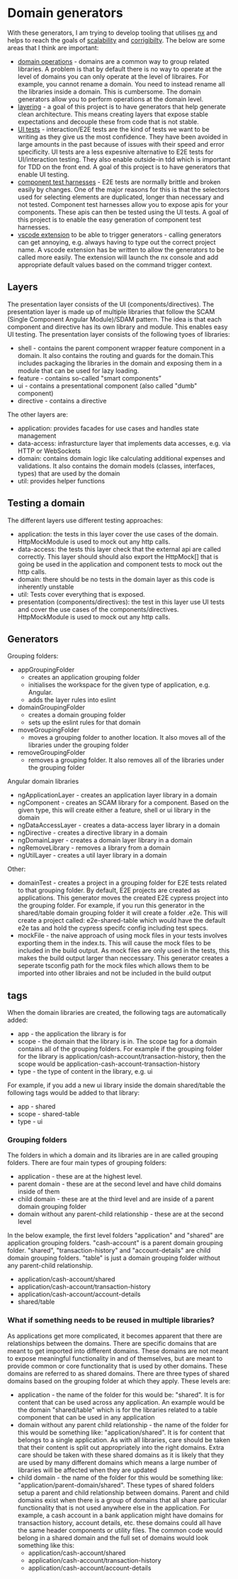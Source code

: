 # Domain generators

With these generators, I am trying to develop tooling that utilises [nx](https://nx.dev/) and helps to reach the goals of [scalability](./documentation/goals/scalability.md) and [corrigibilty](./documentation/goals/corrigibility.md). The below are some areas that I think are important:
 - [domain operations](./documentation/stategies.md#domain-operations) - domains are a common way to group related libraries. A problem is that by default there is no way to operate at the level of domains you can only operate at the level of libraires. For example, you cannot rename a domain. You need to instead rename all the libraries inside a domain. This is cumbersome. The domain generators allow you to perform operations at the domain level. 
 - [layering](./documentation/stategies.md#layering) - a goal of this project is to have generators that help generate clean architecture. This means creating layers that expose stable expectations and decouple these from code that is not stable.
 - [UI tests](./documentation/stategies.md#ui-tests) - interaction/E2E tests are the kind of tests we want to be writing as they give us the most confidence. They have been avoided in large amounts in the past because of issues with their speed and error specificity. UI tests are a less expesnive alternative to E2E tests for UI/interaction testing. They also enable outside-in tdd which is important for TDD on the front end. A goal of this project is to have generators that enable UI testing. 
 - [component test harnesses](./documentation/stategies.md#component-test-harnesses) - E2E tests are normally brittle and broken easily by changes. One of the major reasons for this is that the selectors used for selecting elements are duplicated, longer than necessary and not tested. Component test harnesses allow you to expose apis for your components. These apis can then be tested using the UI tests. A goal of this project is to enable the easy generation of component test harnesses.
 - [vscode extension](https://github.com/srleecode/vscode-domain-generators-extension) to be able to trigger generators - calling generators can get annoying, e.g. always having to type out the correct project name. A vscode extension has be written to allow the generators to be called more easily. The extension will launch the nx console and add appropriate default values based on the command trigger context.

## Layers

The presentation layer consists of the UI (components/directives). The presentation layer is made up of multiple libraries that follow the SCAM (Single Component Angular Module)/SDAM pattern. The idea is that each component and directive has its own library and module. This enables easy UI testing. The presentation layer consists of the following tyoes of libraries:
 - shell - contains the parent component  wrapper feature component in a domain. It also contains the routing and guards for the domain.This includes packaging the libraries in the domain and exposing them in a module that can be used for lazy loading.
 - feature - contains so-called "smart components”
 - ui - contains a presentational component (also called "dumb" component)
 - directive - contains a directive

The other layers are:
 - application: provides facades for use cases and handles state management 
 - data-access: infrasturcture layer that implements data accesses, e.g. via HTTP or WebSockets
 - domain: contains domain logic like calculating additional expenses and validations. It also contains the domain models (classes, interfaces, types) that are used by the domain 
 - util: provides helper functions

## Testing a domain

The different layers use different testing approaches:
 - application: the tests in this layer cover the use cases of the domain. HttpMockModule is used to mock out any http calls. 
 - data-access: the tests this layer check that the external api are called correctly. This layer should should also export the HttpMock[] that is going be used in the application and component tests to mock out the http calls.
 - domain: there should be no tests in the domain layer as this code is inherently unstable
 - util: Tests cover everything that is exposed. 
 - presentation (components/directives): the test in this layer use UI tests and cover the use cases of the components/directives. HttpMockModule is used to mock out any http calls.

## Generators

Grouping folders:
 - appGroupingFolder
   - creates an application grouping folder
   - initialises the workspace for the given type of application, e.g. Angular.
   - adds the layer rules into eslint  
 - domainGroupingFolder 
   - creates a domain grouping folder
   - sets up the eslint rules for that domain
 - moveGroupingFolder
   - moves a grouping folder to another location. It also moves all of the libraries under the grouping folder
 - removeGroupingFolder
   - removes a grouping folder. It also removes all of the libraries under the grouping folder

Angular domain libraries
 - ngApplicationLayer - creates an application layer library in a domain
 - ngComponent  - creates an SCAM library for a component. Based on the given type, this will create either a feature, shell or ui library in the domain
 - ngDataAccessLayer - creates a data-access layer library in a domain
 - ngDirective - creates a directive library in a domain
 - ngDomainLayer - creates a domain layer library in a domain
 - ngRemoveLibrary - removes a library from a domain
 - ngUtilLayer - creates a util layer library in a domain

Other:
 - domainTest - creates a project in a grouping folder for E2E tests related to that grouping folder. By default, E2E projects are created as applications. This generator moves the created E2E cypress project into the grouping folder. For example, if you run this generator in the shared/table domain grouping folder it will create a folder .e2e. This will create a project called: e2e-shared-table which would have the default e2e tas and hold the cypress specifc config including test specs. 
 - mockFile - the naive approach of using mock files in your tests involves exporting them in the index.ts. This will cause the mock files to be included in the build output. As mock files are only used in the tests, this makes the build output larger than neccessary. This generator creates a seperate tsconfig path for the mock files which allows them to be imported into other libraies and not be included in the build output

## tags

When the domain libraries are created, the following tags are automatically added:
 - app - the application the library is for
 - scope - the domain that the library is in. The scope tag for a domain contains all of the grouping folders. For example if the grouping folder for the library is application/cash-account/transaction-history, then the scope would be application-cash-account-transaction-history
 - type - the type of content in the library, e.g. ui

For example, if you add a new ui library inside the domain shared/table the following tags would be added to that library:
 - app - shared
 - scope - shared-table
 - type - ui

### Grouping folders 

The folders in which a domain and its libraries are in are called grouping folders. There are four main types of grouping folders:
 - application - these are at the highest level. 
 - parent domain - these are at the second level and have child domains inside of them
 - child domain - these are at the third level and are inside of a parent domain grouping folder
 - domain without any parent-child relationship - these are at the second level

In the below example, the first level folders "application" and "shared" are application grouping folders. "cash-account" is a parent domain grouping folder. "shared", "transaction-history" and "account-details" are child domain grouping folders. "table" is just a domain grouping folder without any parent-child relationship.

   - application/cash-account/shared
   - application/cash-account/transaction-history
   - application/cash-account/account-details
   - shared/table

### What if something needs to be reused in multiple libraries?

As applications get more complicated, it becomes apparent that there are relationships between the domains. There are specific domains that are meant to get imported into different domains. These domains are not meant to expose meaningful functionality in and of themselves, but are meant to provide common or core functionality that is used by other domains. These domains are referred to as shared domains. There are three types of shared domains based on the grouping folder at which they apply. These levels are:
  - application - the name of the folder for this would be: "shared". It is for content that can be used across any application. An example would be the domain "shared/table" which is for the libraries related to a table component that can be used in any application
  - domain without any parent child relationship - the name of the folder for this would be something like: "application/shared". It is for content that belongs to a single application. As with all libraries, care should be taken that their content is split out appropriately into the right domains. Extra care should be taken with these shared domains as it is likely that they are used by many different domains which means a large number of libraries will be affected when they are updated
  - child domain - the name of the folder for this would be something like: "application/parent-domain/shared". These types of shared folders setup a parent and child relationship between domains. Parent and child domains exist when there is a group of domains that all share particular functionality that is not used anywhere else in the application. For example, a cash account in a bank application might have domains for transaction history, account details, etc. these domains could all have the same header components or utility files. The common code would belong in a shared domain and the full set of domains would look something like this:
      - application/cash-account/shared
      - application/cash-account/transaction-history
      - application/cash-account/account-details
